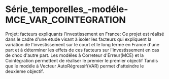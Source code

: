 # Série_temporelles_-modéle-MCE_VAR_COINTEGRATION
Projet: facteurs expliquants l'investissement en France: 
Ce projet est réalisé dans le cadre d'une etude visant à isoler
les facteurs qui expliquent la variation de l'investissement 
sur le court et le long terme en France d'une part et à
déterminer les effets de ces facteurs sur l'investissement
en cas de choc d'autre part.
Les modéles à Correteur d'Erreur(MCE) et la Cointégration
permettent de réaliser le premier le premier objectif
Tandis que le modéle à Vecteur AutoRégressif(VAR) 
permet d'atteindre le deuxieme objectif.
